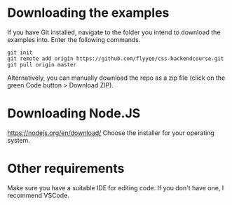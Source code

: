 # Downloading the examples
If you have Git installed, navigate to the folder you intend to download the examples into.
Enter the following commands.
```
git init
git remote add origin https://github.com/flyyee/css-backendcourse.git
git pull origin master
```
Alternatively, you can manually download the repo as a zip file (click on the green Code button > Download ZIP).

# Downloading Node.JS
https://nodejs.org/en/download/
Choose the installer for your operating system.

# Other requirements

Make sure you have a suitable IDE for editing code. If you don't have one, I recommend VSCode.